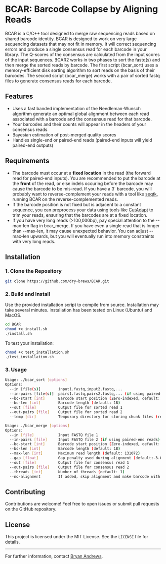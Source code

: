 # BCAR: Barcode Collapse by Aligning Reads

BCAR is a C/C++ tool designed to merge raw sequencing reads based on shared barcode identity.
BCAR is designed to work on very large sequencing datasets that may not fit in memory.
It will correct sequencing errors and produce a single consensus read for each barcode in your library.
The Q-scores of the consensus are calculated from the input scores of the input sequences.
BCAR2 works in two phases to sort the fastq(s) and then merge the sorted reads by barcode.
The first script (bcar_sort) uses a memory-efficient disk sorting algorithm to sort reads on the basis of their barcodes.
The second script (bcar_merge) works with a pair of sorted fastq files to generate consensus reads for each barcode. 

## Features
- Uses a fast banded implementation of the Needleman-Wunsch algorithm generate an optimal global alignment between each read associated with a barcode and the consensus read for that barcode.
- Your barcodes and their counts will appear in the headers of your consensus reads
- Bayesian estimation of post-merged quality scores
- Handles single-end or paired-end reads (paired-end inputs will yield paired-end outputs)

## Requirements
- The barcode must occur at a **fixed location** in the read (the forward read for paired-end inputs). You are recommended to put the barcode at the **front** of the read, or else indels occuring before the barcode may cause the barcode to be mis-read. If you have a 3` barcode, you will probably want to reverse-complement your reads with a tool like [seqtk](https://github.com/lh3/seqtk), running BCAR on the reverse-complemented reads. 
- If the barcode position is not fixed but is adjacent to a constant sequence, you can preprocess your data using tools like [CutAdapt](https://cutadapt.readthedocs.io/) to trim your reads, ensuring that the barcodes are at a fixed location.
- If you have very long reads (>100,000bp), pay special attention to the --max-len flag in bcar_merge. If you have even a single read that is longer than --max-len, it may cause unexpected behavior. You can adjust --max-len upwards, but you will eventually run into memory constraints with very long reads.

## Installation

### 1. Clone the Repository
```bash
git clone https://github.com/dry-brews/BCAR.git
```

### 2. Build and Install
Use the provided installation script to compile from source. Installation may take several minutes. Installation has been tested on Linux (Ubuntu) and MacOS. 
```bash
cd BCAR
chmod +x install.sh
./install.sh
```

To test your installation:
```bash
chmod +x test_installation.sh
./test_installation.sh
```

### 3. Usage
```bash
Usage: ./bcar_sort [options]
Options:
  --in [file(s)]        input1.fastq,input2.fastq,...
  --in-pairs [file(s)]  pairs1.fastq,pairs2.fastq,... (if using paired-end reads)
  --bc-start [int]      Barcode start position (Zero-indexed, default: 0)
  --bc-len [int]        Barcode length (default: 18)
  --out [file]          Output file for sorted read 1
  --out-pairs [file]    Output file for sorted read 2
  --temp [dir]          Temporary directory for storing chunk files (recommend .)

Usage: ./bcar_merge [options]
Options:
  --in [file]           Input FASTQ file 1
  --in-pairs [file]     Input FASTQ file 2 (if using paired-end reads)
  --bc-start [int]      Barcode start position (Zero-indexed, default: 0)
  --bc-len [int]        Barcode length (default: 18)
  --max-len [int]       Maximum read length (default: 131072)
  --gap [float]         Gap penalty used during alignment (default:-3.0)
  --out [file]          Output file for consensus read 1
  --out-pairs [file]    Output file for consensus read 2
  --threads [int]       Number of threads (default: 1)
  --no-alignment        If added, skip alignment and make barcode with unaligned consensus 
```

## Contributing
Contributions are welcome! Feel free to open issues or submit pull requests on the GitHub repository.

## License
This project is licensed under the MIT License. See the `LICENSE` file for details.

---

For further information, contact [Bryan Andrews](mailto:andrewsb@uchicago.edu).


